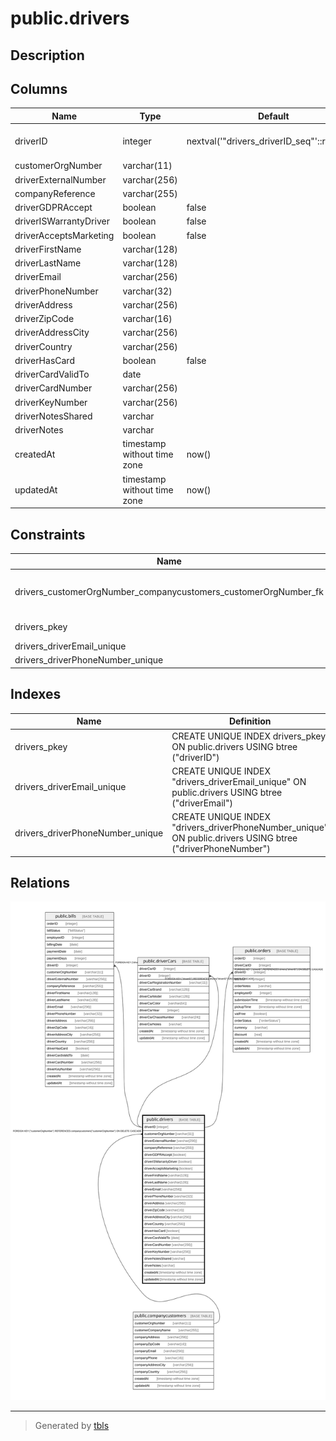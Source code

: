 # public.drivers

## Description

## Columns

| Name | Type | Default | Nullable | Children | Parents | Comment |
| ---- | ---- | ------- | -------- | -------- | ------- | ------- |
| driverID | integer | nextval('"drivers_driverID_seq"'::regclass) | false | [public.bills](public.bills.md) [public.driverCars](public.driverCars.md) [public.orders](public.orders.md) |  |  |
| customerOrgNumber | varchar(11) |  | true |  | [public.companycustomers](public.companycustomers.md) |  |
| driverExternalNumber | varchar(256) |  | true |  |  |  |
| companyReference | varchar(255) |  | true |  |  |  |
| driverGDPRAccept | boolean | false | false |  |  |  |
| driverISWarrantyDriver | boolean | false | false |  |  |  |
| driverAcceptsMarketing | boolean | false | false |  |  |  |
| driverFirstName | varchar(128) |  | false |  |  |  |
| driverLastName | varchar(128) |  | false |  |  |  |
| driverEmail | varchar(256) |  | false |  |  |  |
| driverPhoneNumber | varchar(32) |  | false |  |  |  |
| driverAddress | varchar(256) |  | false |  |  |  |
| driverZipCode | varchar(16) |  | false |  |  |  |
| driverAddressCity | varchar(256) |  | false |  |  |  |
| driverCountry | varchar(256) |  | false |  |  |  |
| driverHasCard | boolean | false | true |  |  |  |
| driverCardValidTo | date |  | true |  |  |  |
| driverCardNumber | varchar(256) |  | true |  |  |  |
| driverKeyNumber | varchar(256) |  | true |  |  |  |
| driverNotesShared | varchar |  | true |  |  |  |
| driverNotes | varchar |  | true |  |  |  |
| createdAt | timestamp without time zone | now() | false |  |  |  |
| updatedAt | timestamp without time zone | now() | false |  |  |  |

## Constraints

| Name | Type | Definition |
| ---- | ---- | ---------- |
| drivers_customerOrgNumber_companycustomers_customerOrgNumber_fk | FOREIGN KEY | FOREIGN KEY ("customerOrgNumber") REFERENCES companycustomers("customerOrgNumber") ON DELETE CASCADE |
| drivers_pkey | PRIMARY KEY | PRIMARY KEY ("driverID") |
| drivers_driverEmail_unique | UNIQUE | UNIQUE ("driverEmail") |
| drivers_driverPhoneNumber_unique | UNIQUE | UNIQUE ("driverPhoneNumber") |

## Indexes

| Name | Definition |
| ---- | ---------- |
| drivers_pkey | CREATE UNIQUE INDEX drivers_pkey ON public.drivers USING btree ("driverID") |
| drivers_driverEmail_unique | CREATE UNIQUE INDEX "drivers_driverEmail_unique" ON public.drivers USING btree ("driverEmail") |
| drivers_driverPhoneNumber_unique | CREATE UNIQUE INDEX "drivers_driverPhoneNumber_unique" ON public.drivers USING btree ("driverPhoneNumber") |

## Relations

![er](public.drivers.svg)

---

> Generated by [tbls](https://github.com/k1LoW/tbls)

